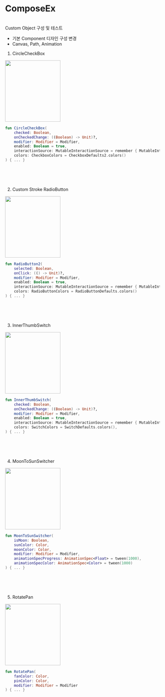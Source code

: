 # ComposeEx
</br> Custom Object 구성 및 테스트

- 기본 Component 디자인 구성 변경
- Canvas, Path, Animation   


1. CircleCheckBox

<!-- ![1 circle checkbox](https://github.com/user-attachments/assets/44d164e2-a7b7-497a-bb3d-4dd22dfefa36) -->
<img src="https://github.com/user-attachments/assets/44d164e2-a7b7-497a-bb3d-4dd22dfefa36" width="180" height="200">

```kotlin
fun CircleCheckBox(
    checked: Boolean,
    onCheckedChange: ((Boolean) -> Unit)?,
    modifier: Modifier = Modifier,
    enabled: Boolean = true,
    interactionSource: MutableInteractionSource = remember { MutableInteractionSource() },
    colors: CheckboxColors = CheckboxDefaults2.colors()
) { ... }
```
</br> 
</br> 
</br> 

2. Custom Stroke RadioButton 

<!-- ![2 custom stroke radio btn](https://github.com/user-attachments/assets/f704eaca-b86a-46aa-8cb7-58ab29275525) -->
<img src="https://github.com/user-attachments/assets/f704eaca-b86a-46aa-8cb7-58ab29275525" width="180" height="200">

```kotlin
fun RadioButton2(
    selected: Boolean,
    onClick: (() -> Unit)?,
    modifier: Modifier = Modifier,
    enabled: Boolean = true,
    interactionSource: MutableInteractionSource = remember { MutableInteractionSource() },
    colors: RadioButtonColors = RadioButtonDefaults.colors()
) { ... }
```
</br>
</br>
</br>

3. InnerThumbSwitch

<!-- ![3 inner thumb toggle](https://github.com/user-attachments/assets/50e6679f-8250-47fd-bfb2-44274f118152) -->
<img src="https://github.com/user-attachments/assets/50e6679f-8250-47fd-bfb2-44274f118152" width="180" height="200">

```kotlin
fun InnerThumbSwitch(
    checked: Boolean,
    onCheckedChange: ((Boolean) -> Unit)?,
    modifier: Modifier = Modifier,
    enabled: Boolean = true,
    interactionSource: MutableInteractionSource = remember { MutableInteractionSource() },
    colors: SwitchColors = SwitchDefaults.colors(),
) { ... }
```
</br>
</br>
</br>

4. MoonToSunSwitcher

<!-- ![4moontosun](https://github.com/user-attachments/assets/db38d46b-c8e8-4dcc-991a-cf82039e6520) -->
<img src="https://github.com/user-attachments/assets/db38d46b-c8e8-4dcc-991a-cf82039e6520" width="180" height="200">

```kotlin
fun MoonToSunSwitcher(
    isMoon: Boolean,
    sunColor: Color,
    moonColor: Color,
    modifier: Modifier = Modifier,
    animationSpecProgress: AnimationSpec<Float> = tween(1000),
    animationSpecColor: AnimationSpec<Color> = tween(1000)
) { ... }
```
</br>
</br>
</br>

5. RotatePan

<!-- ![5 fan](https://github.com/user-attachments/assets/bf5e3b59-e485-472b-8f46-d9762fc1696a) -->
<img src="https://github.com/user-attachments/assets/bf5e3b59-e485-472b-8f46-d9762fc1696a" width="180" height="200">

```kotlin
fun RotatePan(
    fanColor: Color,
    pinColor: Color,
    modifier: Modifier = Modifier
) { ... }
```


